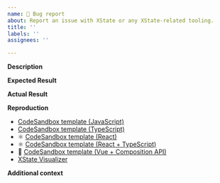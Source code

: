 ```yaml
---
name: 🐞 Bug report
about: Report an issue with XState or any XState-related tooling.
title: ''
labels: ''
assignees: ''

---
```


**Description**
<!-- A clear and concise description of what the bug is. -->

**Expected Result**
<!-- A clear and concise description of what you expected to happen. -->

**Actual Result**
<!-- A clear and concise description of what happened instead. -->

**Reproduction**
<!-- Create a reproduction of the issue from one of the following templates: -->
- [CodeSandbox template (JavaScript)](https://codesandbox.io/s/xstate-example-template-m4ckv)
- [CodeSandbox template (TypeScript)](https://codesandbox.io/s/xstate-typescript-template-s9kz8)
- ⚛︎ [CodeSandbox template (React)](https://codesandbox.io/s/xstate-react-template-3t2tg)
- ⚛︎ [CodeSandbox template (React + TypeScript)](https://codesandbox.io/s/xstate-react-typescript-template-wjdvn)
- 💚 [CodeSandbox template (Vue + Composition API)](https://codesandbox.io/s/xstate-vue-template-composition-api-1n23l)
- [XState Visualizer](https://xstate.js.org/viz/)

**Additional context**
<!-- Add any other context about the problem here (e.g., XState version) -->
